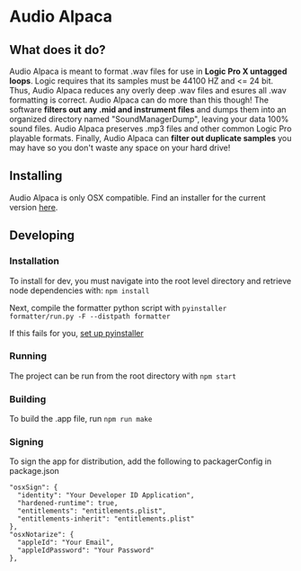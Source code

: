 # Audio Alpaca

## What does it do?
Audio Alpaca is meant to format .wav files for use in **Logic Pro X untagged loops**. Logic requires that its samples must be 44100 HZ and <= 24 bit. Thus, Audio Alpaca reduces any overly deep .wav files and esures all .wav formatting is correct. Audio Alpaca can do more than this though! The software **filters out any .mid and instrument files** and dumps them into an organized directory named "SoundManagerDump", leaving your data 100% sound files. Audio Alpaca preserves .mp3 files and other common Logic Pro playable formats. Finally, Audio Alpaca can **filter out duplicate samples** you may have so you don't waste any space on your hard drive!

## Installing
Audio Alpaca is only OSX compatible. Find an installer for the current version [here](https://drive.google.com/open?id=11XHHExbhgrWE0sXKIWSwJOrhXx1hjWfV).

## Developing
### Installation
To install for dev, you must navigate into the root level directory and retrieve node dependencies with:
`npm install`

Next, compile the formatter python script with
`pyinstaller formatter/run.py -F --distpath formatter`

If this fails for you, [set up pyinstaller](https://www.pyinstaller.org/)

### Running
The project can be run from the root directory with
`npm start`

### Building
To build the .app file, run
`npm run make`

### Signing
To sign the app for distribution, add the following to packagerConfig in package.json
```     
"osxSign": {
  "identity": "Your Developer ID Application",
  "hardened-runtime": true,
  "entitlements": "entitlements.plist",
  "entitlements-inherit": "entitlements.plist"
},
"osxNotarize": {
  "appleId": "Your Email",
  "appleIdPassword": "Your Password"
},
```    

